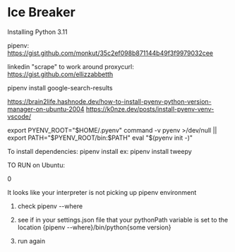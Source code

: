 # Ice Breaker

Installing Python 3.11

pipenv:
https://gist.github.com/monkut/35c2ef098b871144b49f3f9979032cee

linkedin "scrape" to work around proxycurl: https://gist.github.com/ellizzabbetth

pipenv install google-search-results

https://brain2life.hashnode.dev/how-to-install-pyenv-python-version-manager-on-ubuntu-2004
https://k0nze.dev/posts/install-pyenv-venv-vscode/

export PYENV_ROOT="$HOME/.pyenv"
command -v pyenv >/dev/null || export PATH="$PYENV_ROOT/bin:$PATH"
eval "$(pyenv init -)"

To install dependencies:  pipenv install
ex: pipenv install tweepy

TO RUN on Ubuntu:



0

It looks like your interpreter is not picking up pipenv environment

1) check pipenv --where

2) see if in your settings.json file that your pythonPath variable is set to the location {pipenv --where}/bin/python{some version}

3) run again